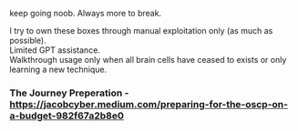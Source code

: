 keep going noob. Always more to break.

I try to own these boxes through manual exploitation only (as much as possible).  
Limited GPT assistance.  
Walkthrough usage only when all brain cells have ceased to exists or only learning a new technique. 

### The Journey Preperation - https://jacobcyber.medium.com/preparing-for-the-oscp-on-a-budget-982f67a2b8e0
